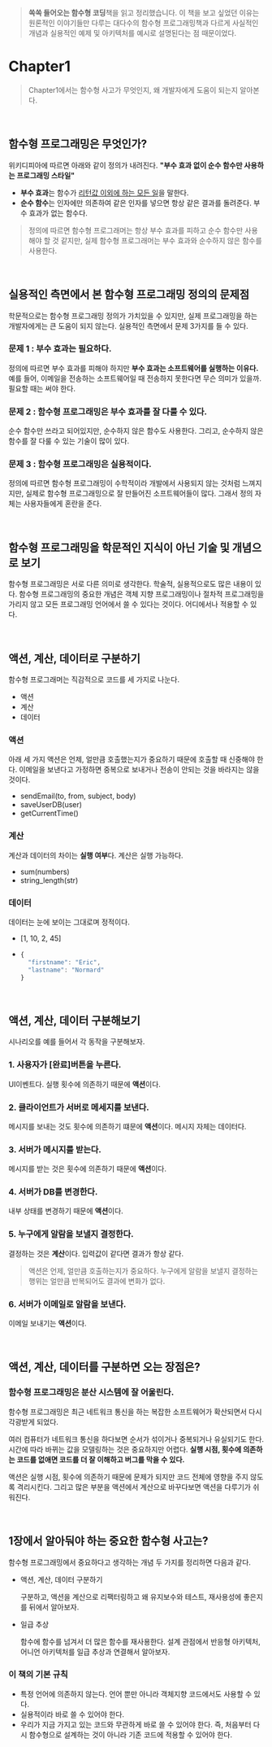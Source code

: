 > **쏙쏙 들어오는 함수형 코딩**책을 읽고 정리했습니다.
> 이 책을 보고 싶었던 이유는 원론적인 이야기들만 다루는 대다수의 함수형 프로그래밍책과 다르게 사실적인 개념과 실용적인 예제 및 아키텍처를 예시로 설명된다는 점 때문이었다.

# Chapter1

> Chapter1에서는 함수형 사고가 무엇인지, 왜 개발자에게 도움이 되는지 알아본다.

<br />

## 함수형 프로그래밍은 무엇인가?

위키디피아에 따르면 아래와 같이 정의가 내려진다.
**"부수 효과 없이 순수 함수만 사용하는 프로그래밍 스타일"**

- **부수 효과**는 함수가 <u>리턴값 이외에 하는 모든 일</u>을 말한다.
- **순수 함수**는 인자에만 의존하여 같은 인자를 넣으면 항상 같은 결과를 돌려준다. 부수 효과가 없는 함수다.

> 정의에 따르면 함수형 프로그래머는 항상 부수 효과를 피하고 순수 함수만 사용해야 할 것 같지만, 실제 함수형 프로그래머는 부수 효과와 순수하지 않은 함수를 사용한다.

<br />

## 실용적인 측면에서 본 함수형 프로그래밍 정의의 문제점

학문적으로는 함수형 프로그래밍 정의가 가치있을 수 있지만, 실제 프로그래밍을 하는 개발자에게는 큰 도움이 되지 않는다. 실용적인 측면에서 문제 3가지를 들 수 있다.

### 문제 1 : 부수 효과는 필요하다.

정의에 따르면 부수 효과를 피해야 하지만 **부수 효과는 소프트웨어를 실행하는 이유다.** 예를 들어, 이메일을 전송하는 소프트웨어일 때 전송하지 못한다면 무슨 의미가 있을까. 필요할 때는 써야 한다.

### 문제 2 : 함수형 프로그래밍은 부수 효과를 잘 다룰 수 있다.

순수 함수만 쓰라고 되어있지만, 순수하지 않은 함수도 사용한다. 그리고, 순수하지 않은 함수를 잘 다룰 수 있는 기술이 많이 있다.

### 문제 3 : 함수형 프로그래밍은 실용적이다.

정의에 따르면 함수형 프로그래밍이 수학적이라 개발에서 사용되지 않는 것처럼 느껴지지만, 실제로 함수형 프로그래밍으로 잘 만들어진 소프트웨어들이 많다. 그래서 정의 자체는 사용자들에게 혼란을 준다.

<br />

## 함수형 프로그래밍을 학문적인 지식이 아닌 기술 및 개념으로 보기

함수형 프로그래밍은 서로 다른 의미로 생각한다. 학술적, 실용적으로도 많은 내용이 있다. 함수형 프로그래밍의 중요한 개념은 객체 지향 프로그래밍이나 절차적 프로그래밍을 가리지 않고 모든 프로그래밍 언어에서 쓸 수 있다는 것이다. 어디에서나 적용할 수 있다.

<br />

## 액션, 계산, 데이터로 구분하기

함수형 프로그래머는 직감적으로 코드를 세 가지로 나눈다.

- 액션
- 계산
- 데이터

### 액션

아래 세 가지 액션은 언제, 얼만큼 호출했는지가 중요하기 때문에 호출할 때 신중해야 한다. 이메일을 보낸다고 가정하면 중복으로 보내거나 전송이 안되는 것을 바라지는 않을 것이다.

- sendEmail(to, from, subject, body)
- saveUserDB(user)
- getCurrentTime()

### 계산

계산과 데이터의 차이는 **실행 여부**다. 계산은 실행 가능하다.

- sum(numbers)
- string_length(str)

### 데이터

데이터는 눈에 보이는 그대로며 정적이다.

- [1, 10, 2, 45]

- ```js
  {
    "firstname": "Eric",
    "lastname": "Normard"
  }
  ```

<br />

## 액션, 계산, 데이터 구분해보기

시나리오를 예를 들어서 각 동작을 구분해보자.

### 1. 사용자가 [완료]버튼을 누른다.

UI이벤트다. 실행 횟수에 의존하기 때문에 **액션**이다.

### 2. 클라이언트가 서버로 메세지를 보낸다.

메시지를 보내는 것도 횟수에 의존하기 떄문에 **액션**이다. 메시지 자체는 데이터다.

### 3. 서버가 메시지를 받는다.

메시지를 받는 것은 횟수에 의존하기 때문에 **액션**이다.

### 4. 서버가 DB를 변경한다.

내부 상태를 변경하기 때문에 **액션**이다.

### 5. 누구에게 알람을 보낼지 결정한다.

결정하는 것은 **계산**이다. 입력값이 같다면 결과가 항상 같다.

> 액션은 언제, 얼만큼 호출하는지가 중요하다. 누구에게 알람을 보낼지 결정하는 행위는 얼만큼 반복되어도 결과에 변화가 없다.

### 6. 서버가 이메일로 알람을 보낸다.

이메일 보내기는 **액션**이다.

<br />

## 액션, 계산, 데이터를 구분하면 오는 장점은?

### 함수형 프로그래밍은 분산 시스템에 잘 어울린다.

함수형 프로그래밍은 최근 네트워크 통신을 하는 복잡한 소프트웨어가 확산되면서 다시 각광받게 되었다.

여러 컴퓨터가 네트워크 통신을 하다보면 순서가 섞이거나 중복되거나 유실되기도 한다. 시간에 따라 바뀌는 값을 모델링하는 것은 중요하지만 어렵다. **실행 시점, 횟수에 의존하는 코드를 없애면 코드를 더 잘 이해하고 버그를 막을 수 있다.**

액션은 실행 시점, 횟수에 의존하기 때문에 문제가 되지만 코드 전체에 영향을 주지 않도록 격리시킨다. 그리고 많은 부분을 액션에서 계산으로 바꾸다보면 액션을 다루기가 쉬워진다.

<br />

## 1장에서 알아둬야 하는 중요한 함수형 사고는?

함수형 프로그래밍에서 중요하다고 생각하는 개념 두 가지를 정리하면 다음과 같다. 

- 액션, 계산, 데이터 구분하기

  구분하고, 액션을 계산으로 리팩터링하고 왜 유지보수와 테스트, 재사용성에 좋은지를 뒤에서 알아보자.

- 일급 추상

  함수에 함수를 넘겨서 더 많은 함수를 재사용한다. 설계 관점에서 반응형 아키텍처, 어니언 아키텍처를 일급 추상과 연결해서 알아보자.



### 이 책의 기본 규칙

- 특정 언어에 의존하지 않는다. 언어 뿐만 아니라 객체지향 코드에서도 사용할 수 있다.
- 실용적이라 바로 쓸 수 있어야 한다.
- 우리가 지금 가지고 있는 코드와 무관하게 바로 쓸 수 있어야 한다. 즉, 처음부터 다시 함수형으로 설계하는 것이 아니라 기존 코드에 적용할 수 있어야 한다.
